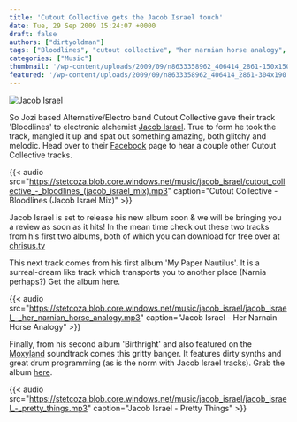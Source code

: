 ```yaml
---
title: 'Cutout Collective gets the Jacob Israel touch'
date: Tue, 29 Sep 2009 15:24:07 +0000
draft: false
authors: ["dirtyoldman"]
tags: ["Bloodlines", "cutout collective", "her narnian horse analogy", "jacob israel", "Pretty Things"]
categories: ["Music"]
thumbnail: '/wp-content/uploads/2009/09/n8633358962_406414_2861-150x150.jpg'
featured: '/wp-content/uploads/2009/09/n8633358962_406414_2861-304x190.jpg'
---
```


![Jacob Israel](/wp-content/uploads/2009/09/n8633358962_406414_2861-300x189.jpg "Jacob Israel")

So Jozi based Alternative/Electro band Cutout Collective gave their track 'Bloodlines' to electronic alchemist [Jacob Israel](http://www.facebook.com/pages/Jacob-Israel/8633358962?ref=ts). True to form he took the track, mangled it up and spat out something amazing, both glitchy and melodic. Head over to their [Facebook](http://www.facebook.com/cutoutcollective?ref=ts) page to hear a couple other Cutout Collective tracks.

{{< audio
    src="https://stetcoza.blob.core.windows.net/music/jacob_israel/cutout_collective_-_bloodlines_(jacob_israel_mix).mp3"
    caption="Cutout Collective - Bloodlines (Jacob Israel Mix)" >}}

Jacob Israel is set to release his new album soon & we will be bringing you a review as soon as it hits! In the mean time check out these two tracks from his first two albums, both of which you can download for free over at [chrisus.tv](http://www.chrisus.tv)

This next track comes from his first album 'My Paper Nautilus'. It is a surreal-dream like track which transports you to another place (Narnia perhaps?) Get the album here.

{{< audio
    src="https://stetcoza.blob.core.windows.net/music/jacob_israel/jacob_israel_-_her_narnian_horse_analogy.mp3"
    caption="Jacob Israel - Her Narnain Horse Analogy" >}}

Finally, from his second album 'Birthright' and also featured on the [Moxyland](http://www.moxyland.com/) soundtrack comes this gritty banger. It features dirty synths and great drum programming (as is the norm with Jacob Israel tracks). Grab the album [here](http://www.chrisus.tv/downloads/birthright.zip).

{{< audio
    src="https://stetcoza.blob.core.windows.net/music/jacob_israel/jacob_israel_-_pretty_things.mp3"
    caption="Jacob Israel - Pretty Things" >}}

